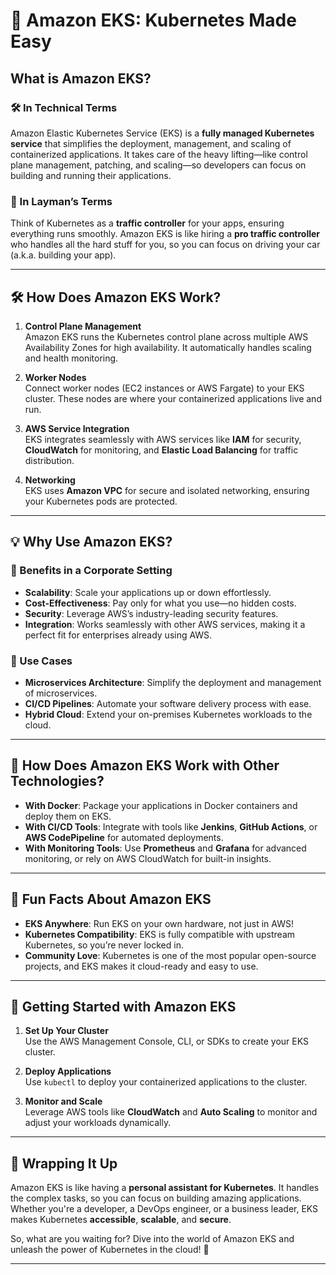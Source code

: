 # 🚀 Amazon EKS: Kubernetes Made Easy  

## What is Amazon EKS?  

### 🛠️ In Technical Terms  
Amazon Elastic Kubernetes Service (EKS) is a **fully managed Kubernetes service** that simplifies the deployment, management, and scaling of containerized applications. It takes care of the heavy lifting—like control plane management, patching, and scaling—so developers can focus on building and running their applications.  

### 🤔 In Layman’s Terms  
Think of Kubernetes as a **traffic controller** for your apps, ensuring everything runs smoothly. Amazon EKS is like hiring a **pro traffic controller** who handles all the hard stuff for you, so you can focus on driving your car (a.k.a. building your app).  

---

## 🛠️ How Does Amazon EKS Work?  

1. **Control Plane Management**  
    Amazon EKS runs the Kubernetes control plane across multiple AWS Availability Zones for high availability. It automatically handles scaling and health monitoring.  

2. **Worker Nodes**  
    Connect worker nodes (EC2 instances or AWS Fargate) to your EKS cluster. These nodes are where your containerized applications live and run.  

3. **AWS Service Integration**  
    EKS integrates seamlessly with AWS services like **IAM** for security, **CloudWatch** for monitoring, and **Elastic Load Balancing** for traffic distribution.  

4. **Networking**  
    EKS uses **Amazon VPC** for secure and isolated networking, ensuring your Kubernetes pods are protected.  

---

## 💡 Why Use Amazon EKS?  

### 🏢 Benefits in a Corporate Setting  
- **Scalability**: Scale your applications up or down effortlessly.  
- **Cost-Effectiveness**: Pay only for what you use—no hidden costs.  
- **Security**: Leverage AWS’s industry-leading security features.  
- **Integration**: Works seamlessly with other AWS services, making it a perfect fit for enterprises already using AWS.  

### 🔧 Use Cases  
- **Microservices Architecture**: Simplify the deployment and management of microservices.  
- **CI/CD Pipelines**: Automate your software delivery process with ease.  
- **Hybrid Cloud**: Extend your on-premises Kubernetes workloads to the cloud.  

---

## 🔗 How Does Amazon EKS Work with Other Technologies?  

- **With Docker**: Package your applications in Docker containers and deploy them on EKS.  
- **With CI/CD Tools**: Integrate with tools like **Jenkins**, **GitHub Actions**, or **AWS CodePipeline** for automated deployments.  
- **With Monitoring Tools**: Use **Prometheus** and **Grafana** for advanced monitoring, or rely on AWS CloudWatch for built-in insights.  

---

## 🎉 Fun Facts About Amazon EKS  

- **EKS Anywhere**: Run EKS on your own hardware, not just in AWS!  
- **Kubernetes Compatibility**: EKS is fully compatible with upstream Kubernetes, so you’re never locked in.  
- **Community Love**: Kubernetes is one of the most popular open-source projects, and EKS makes it cloud-ready and easy to use.  

---

## 🚀 Getting Started with Amazon EKS  

1. **Set Up Your Cluster**  
    Use the AWS Management Console, CLI, or SDKs to create your EKS cluster.  

2. **Deploy Applications**  
    Use `kubectl` to deploy your containerized applications to the cluster.  

3. **Monitor and Scale**  
    Leverage AWS tools like **CloudWatch** and **Auto Scaling** to monitor and adjust your workloads dynamically.  

---

## 🎯 Wrapping It Up  

Amazon EKS is like having a **personal assistant for Kubernetes**. It handles the complex tasks, so you can focus on building amazing applications. Whether you're a developer, a DevOps engineer, or a business leader, EKS makes Kubernetes **accessible**, **scalable**, and **secure**.  

So, what are you waiting for? Dive into the world of Amazon EKS and unleash the power of Kubernetes in the cloud! 🌟  

---
